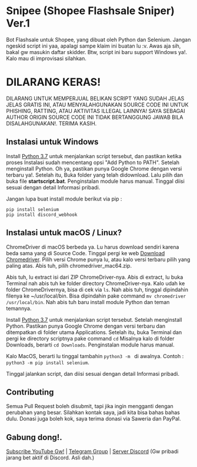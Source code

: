 # Snipee (Shopee Flashsale Sniper) Ver.1

Bot Flashsale untuk Shopee, yang dibuat oleh Python dan Selenium. Jangan ngeskid script ini yaa, apalagi sampe klaim ini buatan lu :v. Awas aja sih, bakal gw masukin daftar skidder. Btw, script ini baru support Windows ya!. Kalo mau di improvisasi silahkan.

# DILARANG KERAS!
DILARANG UNTUK MEMPERJUAL BELIKAN SCRIPT YANG SUDAH JELAS JELAS GRATIS INI, ATAU MENYALAHGUNAKAN SOURCE CODE INI UNTUK PHISHING, RATTING, ATAU AKTIVITAS ILLEGAL LAINNYA! SAYA SEBAGAI AUTHOR ORIGIN SOURCE CODE INI TIDAK BERTANGGUNG JAWAB BILA DISALAHGUNAKAN!. TERIMA KASIH.

## Instalasi untuk Windows

Install [Python 3.7](https://www.python.org/downloads/release/python-370/) untuk menjalankan script tersebut, dan pastikan ketika proses Instalasi sudah mencentang opsi "Add Python to PATH". Setelah menginstall Python. Oh ya, pastikan punya Google Chrome dengan versi terbaru ya!. Setelah itu, Buka folder yang telah didownload. Lalu pilih dan buka file **startscript.bat**. Penginstalan module harus manual. Tinggal diisi sesuai dengan detail Informasi pribadi.

Jangan lupa buat install module berikut via pip :
```
pip install selenium
pip install discord_webhook
```

## Instalasi untuk macOS / Linux?

ChromeDriver di macOS berbeda ya. Lu harus download sendiri karena beda sama yang di Source Code. Tinggal pergi ke web [Download Chromedriver](https://sites.google.com/a/chromium.org/chromedriver/downloads). Pilih versi Chrome punya lu, atau kalo versi terbaru pilih yang paling atas. Abis tuh, pilih  chromedriver_mac64.zip. 

Abis tuh, lu extract isi dari ZIP ChromeDriver-nya. Abis di extract, lu buka Terminal nah abis tuh ke folder directory ChromeDriver-nya. Kalo udah ke folder ChromeDrivernya, bisa di cek via ```ls```. Nah abis tuh, tinggal dipindahin filenya ke ~/usr/local/bin. Bisa dipindahin pake command ```mv chromedriver /usr/local/bin```. Nah abis tuh baru install module Python dan teman temannya.

Install [Python 3.7](https://www.python.org/downloads/release/python-370/) untuk menjalankan script tersebut. Setelah menginstall Python. Pastikan punya Google Chrome dengan versi terbaru dan ditempatkan di folder utama Applications. Setelah itu, buka Terminal dan pergi ke directory scriptnya pake command ```cd``` Misalnya kalo di folder Downloads, berarti ```cd Downloads```. Penginstalan module harus manual.

Kalo MacOS, berarti lu tinggal tambahin ```python3 -m ``` di awalnya. Contoh : ```python3 -m pip install selenium```.

Tinggal jalankan script, dan diisi sesuai dengan detail Informasi pribadi.


## Contributing
Semua Pull Request boleh disubmit, tapi jika ingin mengganti dengan perubahan yang besar. Silahkan kontak saya, jadi kita bisa bahas bahas dulu. Donasi juga boleh kok, saya terima donasi via Saweria dan PayPal.

## Gabung dong!.
[Subscribe YouTube Gw!](https://www.youtube.com/channel/UCPlVO-tSnP8TCMDKLx49Rwg) |
[Telegram Group](https://t.me/fallenkuy) | [Server Discord](https://discord.gg/zf37PAAj) (Gw pribadi jarang bet aktif di Discord. Asli dah.)
